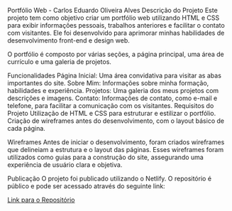Portfólio Web - Carlos Eduardo Oliveira Alves
Descrição do Projeto
Este projeto tem como objetivo criar um portfólio web utilizando HTML e CSS para exibir informações pessoais, trabalhos anteriores e facilitar o contato com visitantes. Ele foi desenvolvido para aprimorar minhas habilidades de desenvolvimento front-end e design web.

O portfólio é composto por várias seções, a página principal, uma área de currículo e uma galeria de projetos.

Funcionalidades
Página Inicial: Uma área convidativa para visitar as abas importantes do site.
Sobre Mim: Informações sobre minha formação, habilidades e experiência.
Projetos: Uma galeria dos meus projetos com descrições e imagens.
Contato: Informações de contato, como e-mail e telefone, para facilitar a comunicação com os visitantes.
Requisitos do Projeto
Utilização de HTML e CSS para estruturar e estilizar o portfólio.
Criação de wireframes antes do desenvolvimento, com o layout básico de cada página.

Wireframes
Antes de iniciar o desenvolvimento, foram criados wireframes que delineiam a estrutura e o layout das páginas. Esses wireframes foram utilizados como guias para a construção do site, assegurando uma experiência de usuário clara e objetiva.

Publicação
O projeto foi publicado utilizando o Netlify. O repositório é público e pode ser acessado através do seguinte link:

[Link para o Repositório](https://github.com/CarlosEduardoOliveiraAlves/Portfolio)
